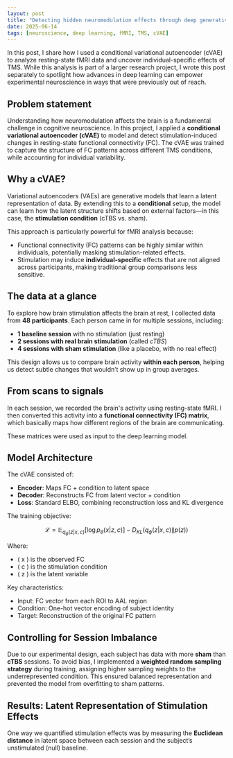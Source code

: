 ```yaml
---
layout: post
title: "Detecting hidden neuromodulation effects through deep generative modeling"
date: 2025-06-14
tags: [neuroscience, deep learning, fMRI, TMS, cVAE]
---
```



In this post, I share how I used a conditional variational autoencoder (cVAE) to analyze resting-state fMRI data and uncover individual-specific effects of TMS. While this analysis is part of a larger research project, I wrote this post separately to spotlight how advances in deep learning can empower experimental neuroscience in ways that were previously out of reach.


## Problem statement

Understanding how neuromodulation affects the brain is a fundamental challenge in cognitive neuroscience. In this project, I applied a **conditional variational autoencoder (cVAE)** to model and detect stimulation-induced changes in resting-state functional connectivity (FC). The cVAE was trained to capture the structure of FC patterns across different TMS conditions, while accounting for individual variability.

## Why a cVAE?

Variational autoencoders (VAEs) are generative models that learn a latent representation of data. By extending this to a **conditional** setup, the model can learn how the latent structure shifts based on external factors—in this case, the **stimulation condition** (cTBS vs. sham).

This approach is particularly powerful for fMRI analysis because:

- Functional connectivity (FC) patterns can be highly similar within individuals, potentially masking stimulation-related effects.
- Stimulation may induce **individual-specific** effects that are not aligned across participants, making traditional group comparisons less sensitive.


## The data at a glance

To explore how brain stimulation affects the brain at rest, I collected data from **48 participants**. Each person came in for multiple sessions, including:

- **1 baseline session** with no stimulation (just resting)
- **2 sessions with real brain stimulation** (called *cTBS*)
- **4 sessions with sham stimulation** (like a placebo, with no real effect)

This design allows us to compare brain activity **within each person**, helping us detect subtle changes that wouldn’t show up in group averages.

## From scans to signals

In each session, we recorded the brain's activity using resting-state fMRI. I then converted this activity into a **functional connectivity (FC) matrix**, which basically maps how different regions of the brain are communicating.

These matrices were used as input to the deep learning model.


## Model Architecture

The cVAE consisted of:

- **Encoder**: Maps FC + condition to latent space
- **Decoder**: Reconstructs FC from latent vector + condition
- **Loss**: Standard ELBO, combining reconstruction loss and KL divergence

The training objective:

$$
\mathcal{L} = \mathbb{E}_{q_\phi(z|x, c)}[\log p_\theta(x|z, c)] - D_{KL}(q_\phi(z|x, c) \| p(z))
$$

Where:
- \( x \) is the observed FC
- \( c \) is the stimulation condition
- \( z \) is the latent variable

Key characteristics:
- Input: FC vector from each ROI to AAL region
- Condition: One-hot vector encoding of subject identity
- Target: Reconstruction of the original FC pattern


## Controlling for Session Imbalance

Due to our experimental design, each subject has data with more **sham** than **cTBS** sessions. To avoid bias, I implemented a **weighted random sampling strategy** during training, assigning higher sampling weights to the underrepresented condition. This ensured balanced representation and prevented the model from overfitting to sham patterns.

## Results: Latent Representation of Stimulation Effects

One way we quantified stimulation effects was by measuring the **Euclidean distance** in latent space between each session and the subject’s unstimulated (null) baseline.







